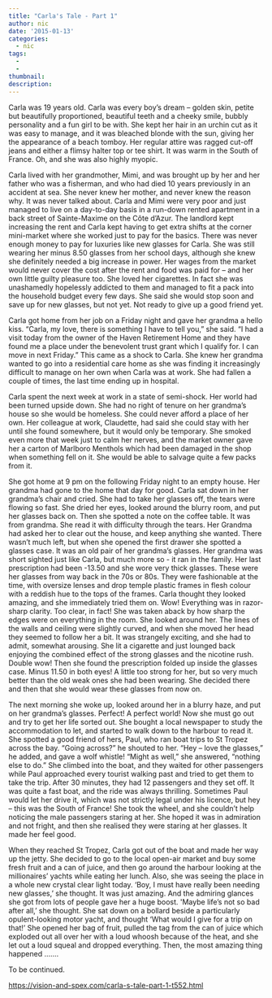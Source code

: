 ```yaml
---
title: "Carla's Tale - Part 1"
author: nic
date: '2015-01-13'
categories:
  - nic
tags:
  - 
  - 
thumbnail: 
description: 
---
```


Carla was 19 years old. Carla was every boy’s dream – golden skin, petite but beautifully proportioned, beautiful teeth and a cheeky smile, bubbly personality and a fun girl to be with. She kept her hair in an urchin cut as it was easy to manage, and it was bleached blonde with the sun, giving her the appearance of a beach tomboy. Her regular attire was ragged cut-off jeans and either a flimsy halter top or tee shirt. It was warm in the South of France. Oh, and she was also highly myopic.

Carla lived with her grandmother, Mimi, and was brought up by her and her father who was a fisherman, and who had died 10 years previously in an accident at sea. She never knew her mother, and never knew the reason why. It was never talked about. Carla and Mimi were very poor and just managed to live on a day-to-day basis in a run-down rented apartment in a back street of Sainte-Maxime on the Côte d’Azur. The landlord kept increasing the rent and Carla kept having to get extra shifts at the corner mini-market where she worked just to pay for the basics. There was never enough money to pay for luxuries like new glasses for Carla. She was still wearing her minus 8.50 glasses from her school days, although she knew she definitely needed a big increase in power. Her wages from the market would never cover the cost after the rent and food was paid for – and her own little guilty pleasure too. She loved her cigarettes. In fact she was unashamedly hopelessly addicted to them and managed to fit a pack into the household budget every few days. She said she would stop soon and save up for new glasses, but not yet. Not ready to give up a good friend yet.

Carla got home from her job on a Friday night and gave her grandma a hello kiss. “Carla, my love, there is something I have to tell you,” she said. “I had a visit today from the owner of the Haven Retirement Home and they have found me a place under the benevolent trust grant which I qualify for. I can move in next Friday.” This came as a shock to Carla. She knew her grandma wanted to go into a residential care home as she was finding it increasingly difficult to manage on her own when Carla was at work. She had fallen a couple of times, the last time ending up in hospital.

Carla spent the next week at work in a state of semi-shock. Her world had been turned upside down. She had no right of tenure on her grandma’s house so she would be homeless. She could never afford a place of her own. Her colleague at work, Claudette, had said she could stay with her until she found somewhere, but it would only be temporary. She smoked even more that week just to calm her nerves, and the market owner gave her a carton of Marlboro Menthols which had been damaged in the shop when something fell on it. She would be able to salvage quite a few packs from it.

She got home at 9 pm on the following Friday night to an empty house. Her grandma had gone to the home that day for good. Carla sat down in her grandma’s chair and cried. She had to take her glasses off, the tears were flowing so fast. She dried her eyes, looked around the blurry room, and put her glasses back on. Then she spotted a note on the coffee table. It was from grandma. She read it with difficulty through the tears. Her Grandma had asked her to clear out the house, and keep anything she wanted. There wasn’t much left, but when she opened the first drawer she spotted a glasses case. It was an old pair of her grandma’s glasses. Her grandma was short sighted just like Carla, but much more so - it ran in the family. Her last prescription had been -13.50 and she wore very thick glasses. These were her glasses from way back in the 70s or 80s. They were fashionable at the time, with oversize lenses and drop temple plastic frames in flesh colour with a reddish hue to the tops of the frames. Carla thought they looked amazing, and she immediately tried them on. Wow! Everything was in razor-sharp clarity. Too clear, in fact! She was taken aback by how sharp the edges were on everything in the room. She looked around her. The lines of the walls and ceiling were slightly curved, and when she moved her head they seemed to follow her a bit. It was strangely exciting, and she had to admit, somewhat arousing. She lit a cigarette and just lounged back enjoying the combined effect of the strong glasses and the nicotine rush. Double wow! Then she found the prescription folded up inside the glasses case. Minus 11.50 in both eyes! A little too strong for her, but so very much better than the old weak ones she had been wearing. She decided there and then that she would wear these glasses from now on.

The next morning she woke up, looked around her in a blurry haze, and put on her grandma’s glasses. Perfect! A perfect world! Now she must go out and try to get her life sorted out. She bought a local newspaper to study the accommodation to let, and started to walk down to the harbour to read it. She spotted a good friend of hers, Paul, who ran boat trips to St Tropez across the bay. “Going across?” he shouted to her. “Hey – love the glasses,” he added, and gave a wolf whistle! “Might as well,” she answered, “nothing else to do.” She climbed into the boat, and they waited for other passengers while Paul approached every tourist walking past and tried to get them to take the trip. After 30 minutes, they had 12 passengers and they set off. It was quite a fast boat, and the ride was always thrilling. Sometimes Paul would let her drive it, which was not strictly legal under his licence, but hey – this was the South of France! She took the wheel, and she couldn’t help noticing the male passengers staring at her. She hoped it was in admiration and not fright, and then she realised they were staring at her glasses. It made her feel good.

When they reached St Tropez, Carla got out of the boat and made her way up the jetty. She decided to go to the local open-air market and buy some fresh fruit and a can of juice, and then go around the harbour looking at the millionaires’ yachts while eating her lunch. Also, she was seeing the place in a whole new crystal clear light today. ‘Boy, I must have really been needing new glasses,’ she thought. It was just amazing. And the admiring glances she got from lots of people gave her a huge boost. 'Maybe life’s not so bad after all,’ she thought. She sat down on a bollard beside a particularly opulent-looking motor yacht, and thought ‘What would I give for a trip on that!’ She opened her bag of fruit, pulled the tag from the can of juice which exploded out all over her with a loud whoosh because of the heat, and she let out a loud squeal and dropped everything. Then, the most amazing thing happened .......

To be continued.

https://vision-and-spex.com/carla-s-tale-part-1-t552.html
